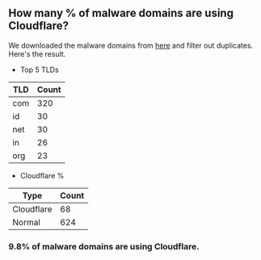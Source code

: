 ## How many % of malware domains are using Cloudflare?


We downloaded the malware domains from [here](https://urlhaus.abuse.ch) and filter out duplicates.
Here's the result.


[//]: # (start replacement)


- Top 5 TLDs

| TLD | Count |
| --- | --- |
| com | 320 |
| id | 30 |
| net | 30 |
| in | 26 |
| org | 23 |


- Cloudflare %

| Type | Count |
| --- | --- |
| Cloudflare | 68 |
| Normal | 624 |


### 9.8% of malware domains are using Cloudflare.